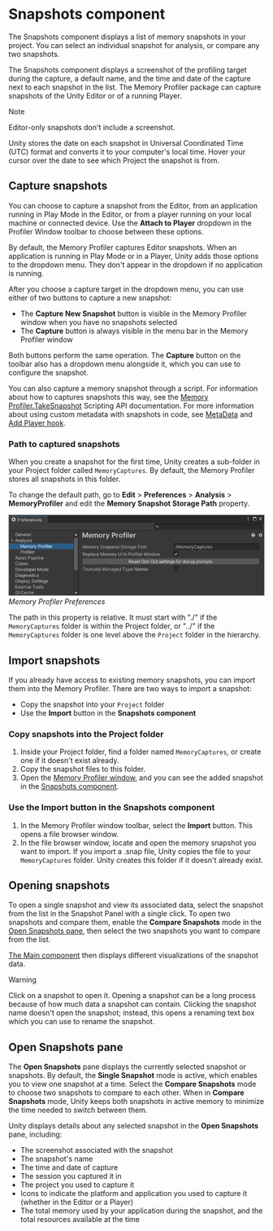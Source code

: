 # Snapshots component

The Snapshots component displays a list of memory snapshots in your project. You can select an individual snapshot for analysis, or compare any two snapshots.

The Snapshots component displays a screenshot of the profiling target during the capture, a default name, and the time and date of the capture next to each snapshot in the list. The Memory Profiler package can capture snapshots of the Unity Editor or of a running Player.

> [!NOTE]
> Editor-only snapshots don't include a screenshot.

Unity stores the date on each snapshot in Universal Coordinated Time (UTC) format and converts it to your computer's local time. Hover your cursor over the date to see which Project the snapshot is from.

## Capture snapshots

You can choose to capture a snapshot from the Editor, from an application running in Play Mode in the Editor, or from a player running on your local machine or connected device. Use the __Attach to Player__ dropdown in the Profiler Window toolbar to choose between these options.

By default, the Memory Profiler captures Editor snapshots. When an application is running in Play Mode or in a Player, Unity adds those options to the dropdown menu. They don't appear in the dropdown if no application is running.

After you choose a capture target in the dropdown menu, you can use either of two buttons to capture a new snapshot:

* The __Capture New Snapshot__ button is visible in the Memory Profiler window when you have no snapshots selected
* The __Capture__ button is always visible in the menu bar in the Memory Profiler window

Both buttons perform the same operation. The __Capture__ button on the toolbar also has a dropdown menu alongside it, which you can use to configure the snapshot.

<!-- Add a table describing the configuration options here in future. Not as important for 1.0.0-pre. -->

You can also capture a memory snapshot through a script. For information about how to captures snapshots this way, see the [Memory Profiler.TakeSnapshot](https://docs.unity3d.com/ScriptReference/Profiling.Memory.Experimental.MemoryProfiler.TakeSnapshot.html) Scripting API documentation. For more information about using custom metadata with snapshots in code, see [MetaData](https://docs.unity3d.com/ScriptReference/Profiling.Memory.Experimental.MetaData.html) and [Add Player hook](tips-and-troubleshooting.md#add-player-hook).

### Path to captured snapshots

When you create a snapshot for the first time, Unity creates a sub-folder in your Project folder called `MemoryCaptures`. By default, the Memory Profiler stores all snapshots in this folder.

To change the default path,  go to __Edit__ &gt; __Preferences__ &gt; __Analysis__ &gt; __MemoryProfiler__ and edit the __Memory Snapshot Storage Path__ property.

![Memory Profiler Preferences](images/preferences-memory-profiler.png) <br/> *Memory Profiler Preferences*

The path in this property is relative. It must start with "./" if the `MemoryCaptures` folder is within the Project folder, or "../" if the `MemoryCaptures` folder is one level above the `Project` folder in the hierarchy.

## Import snapshots

If you already have access to existing memory snapshots, you can import them into the Memory Profiler. There are two ways to import a snapshot:

* Copy the snapshot into your `Project` folder
* Use the __Import__ button in the __Snapshots component__

### Copy snapshots into the Project folder

1. Inside your Project folder, find a folder named `MemoryCaptures`, or create one if it doesn't exist already.
2. Copy the snapshot files to this folder.
3. Open the [Memory Profiler window](memory-profiler-window.md), and you can see the added snapshot in the [Snapshots component](snapshots-component.md).

### Use the __Import__ button in the __Snapshots component__

1. In the Memory Profiler window toolbar, select the __Import__ button. This opens a file browser window.
2. In the file browser window, locate and open the memory snapshot you want to import. If you import a .snap file, Unity copies the file to your `MemoryCaptures` folder. Unity creates this folder if it doesn't already exist.
<!-- 
Are there alternatives to a .snap file that users should know about? -->

## Opening snapshots

To open a single snapshot and view its associated data, select the snapshot from the list in the Snapshot Panel with a single click. To open two snapshots and compare them, enable the __Compare Snapshots__ mode in the [Open Snapshots pane](#open-snapshots-pane), then select the two snapshots you want to compare from the list.

[The Main component](main-component.md) then displays different visualizations of the snapshot data.

> [!WARNING]
> Click on a snapshot to open it. Opening a snapshot can be a long process because of how much data a snapshot can contain. Clicking the snapshot name doesn't open the snapshot; instead, this opens a renaming text box which you can use to rename the snapshot.

## Open Snapshots pane

The __Open Snapshots__ pane displays the currently selected snapshot or snapshots. By default, the __Single Snapshot__ mode is active, which enables you to view one snapshot at a time. Select the __Compare Snapshots__ mode to choose two snapshots to compare to each other. When in __Compare Snapshots__ mode, Unity keeps both snapshots in active memory to minimize the time needed to switch between them.

Unity displays details about any selected snapshot in the __Open Snapshots__ pane, including:

* The screenshot associated with the snapshot
* The snapshot's name
* The time and date of capture
* The session you captured it in
* The project you used to capture it
* Icons to indicate the platform and application you used to capture it (whether in the Editor or a Player)
* The total memory used by your application during the snapshot, and the total resources available at the time
